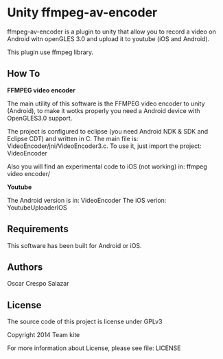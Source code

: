 # Unity ffmpeg-av-encoder

ffmpeg-av-encoder is a plugin to unity that allow you to record a video on Android witn openGLES 3.0 and upload it to youtube (iOS and Android).

This plugin use ffmpeg library.

How To
------
<b>FFMPEG video encoder</b>

The main utility of this software is the FFMPEG video encoder to unity (Android), to make it wotks properly you need a Android device with OpenGLES3.0 support.

The project is configured to eclipse (you need Android NDK & SDK and Eclipse CDT) and written in C.
The main file is: VideoEncoder/jni/VideoEncoder3.c.
To use it, just import the project: VideoEncoder

Also you will find an experimental code to iOS (not working) in: ffmpeg video encoder/

<b>Youtube</b>

The Android version is in: VideoEncoder
The iOS verion: YoutubeUploaderIOS


Requirements
------------
This software has been built for Android or iOS.

Authors
-------
Oscar Crespo Salazar

License
-------
The source code of this project is license under GPLv3

Copyright 2014 Team kite

For more information about License, please see file: LICENSE
